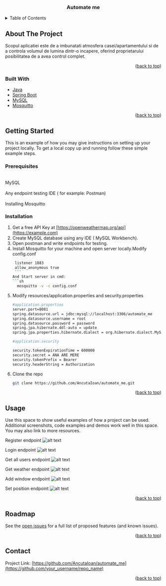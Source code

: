 <div id="top"></div>




<br />
<div align="center">

  <h3 align="center">Automate me</h3>


</div>



<!-- TABLE OF CONTENTS -->
<details>
  <summary>Table of Contents</summary>
  <ol>
    <li>
      <a href="#about-the-project">About The Project</a>
      <ul>
        <li><a href="#built-with">Built With</a></li>
      </ul>
    </li>
    <li>
      <a href="#getting-started">Getting Started</a>
      <ul>
        <li><a href="#prerequisites">Prerequisites</a></li>
        <li><a href="#installation">Installation</a></li>
      </ul>
    </li>
    <li><a href="#usage">Usage</a></li>
    <li><a href="#roadmap">Roadmap</a></li>
    <li><a href="#contact">Contact</a></li>
    
  </ol>
</details>



<!-- ABOUT THE PROJECT -->
## About The Project

Scopul aplicatiei este de a imbunatati atmosfera casei/apartamentului si de a controla volumul de lumina dintr-o incapere, oferind proprietarului posibilitatea de a avea control complet.


<p align="right">(<a href="#top">back to top</a>)</p>



### Built With

* [Java](https://www.java.com/en/)
* [Spring Boot](https://spring.io/projects/spring-boot)
* [MySQL](https://www.mysql.com/)
* [Mosquitto](https://mosquitto.org/)

<p align="right">(<a href="#top">back to top</a>)</p>



<!-- GETTING STARTED -->
## Getting Started

This is an example of how you may give instructions on setting up your project locally.
To get a local copy up and running follow these simple example steps.

### Prerequisites

<br>MySQL</br> 
<br>Any endpoint testing IDE ( for example: Postman)</br>
<br>Installing Mosquitto </br>


### Installation



1. Get a free API Key at [https://openweathermap.org/api](https://example.com)
2. Create MySQL database using any IDE ( MySQL Workbench).
3. Open postman and write endpoints for testing.
4. Install Mosquitto for your machine and open server locally.Modify config.conf
      ```sh
       listener 1883
       allow_anonymous true
       ```
   And Start server in cmd:
   ```sh
        mosquitto -v -c config.conf
   ```
5. Modify resources/application.properties and security.properties 
    ```sh
   #application.properties
   server.port=8081
   spring.datasource.url = jdbc:mysql://localhost:3306/automate_me
   spring.datasource.username = root
   spring.datasource.password = password
   spring.jpa.hibernate.ddl-auto = update
   spring.jpa.properties.hibernate.dialect = org.hibernate.dialect.MySQL5Dialect
   
   #application.security
   
   security.tokenExpirationTime = 600000
   security.secret = ANA ARE MERE
   security.tokenPrefix = Bearer
   security.headerString = Authorization
   ```
6. Clone the repo
   ```sh
   git clone https://github.com/AncutaIoan/automate_me.git
   ```


<p align="right">(<a href="#top">back to top</a>)</p>



<!-- USAGE EXAMPLES -->
## Usage

Use this space to show useful examples of how a project can be used. Additional screenshots, code examples and demos work well in this space. You may also link to more resources.

Register endpoint
![alt text](https://github.com/AncutaIoan/automate_me/blob/main/images_doc/register.png)

Login endpoint 
![alt text](https://github.com/AncutaIoan/automate_me/blob/main/images_doc/login.png)

Get all users endpoint
![alt text](https://github.com/AncutaIoan/automate_me/blob/main/images_doc/get_all_users.png)

Get weather endpoint
![alt text](https://github.com/AncutaIoan/automate_me/blob/main/images_doc/get_weather.png)

Add window endpoint 
![alt text](https://github.com/AncutaIoan/automate_me/blob/main/images_doc/addWindow.png)

Set position endpoint 
![alt text](https://github.com/AncutaIoan/automate_me/blob/main/images_doc/set_position.png)




<p align="right">(<a href="#top">back to top</a>)</p>
 


<!-- ROADMAP -->
## Roadmap



See the [open issues](https://github.com/AncutaIoan/automate_me/issues) for a full list of proposed features (and known issues).

<p align="right">(<a href="#top">back to top</a>)</p>









<!-- CONTACT -->
## Contact


Project Link: [https://github.com/AncutaIoan/automate_me](https://github.com/your_username/repo_name)

<p align="right">(<a href="#top">back to top</a>)</p>






